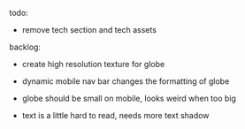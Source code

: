 todo:
- remove tech section and tech assets

backlog:
- create high resolution texture for globe

- dynamic mobile nav bar changes the formatting of globe

- globe should be small on mobile, looks weird when too big

- text is a little hard to read, needs more text shadow
